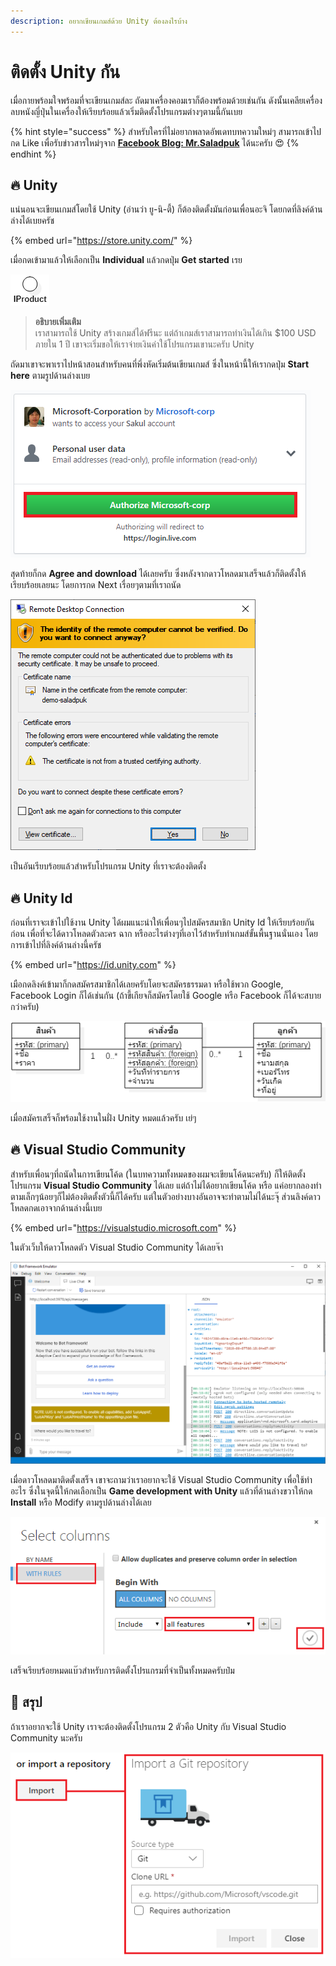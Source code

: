 ```yaml
---
description: อยากเขียนเกมส์ด้วย Unity ต้องลงไรบ้าง
---
```


# ติดตั้ง Unity กัน

เมื่อกายพร้อมใจพร้อมที่จะเขียนเกมส์ละ ถัดมาเครื่องคอมเราก็ต้องพร้อมด้วยเช่นกัน ดังนั้นเคลียเครื่องลบหนังญี่ปุ่นในเครื่องให้เรียบร้อยแล้วเริ่มติดตั้งโปรแกรมต่างๆตามนี้กันเบย

{% hint style="success" %}
สำหรับใครที่ไม่อยากพลาดอัพเดทบทความใหม่ๆ สามารถเข้าไปกด Like เพื่อรับข่าวสารใหม่ๆจาก [**Facebook Blog: Mr.Saladpuk**](https://www.facebook.com/mr.saladpuk) ได้นะครับ 😍
{% endhint %}

## 🔥 Unity 

แน่นอนจะเขียนเกมส์โดยใช้ Unity \(อ่านว่า ยู-นิ-ตี้\) ก็ต้องติดตั้งมันก่อนเพื่อนอะจิ โดยกดที่ลิงค์ด้านล่างได้เบยครัช

{% embed url="https://store.unity.com/" %}

เมื่อกดเข้ามาแล้วให้เลือกเป็น **Individual** แล้วกดปุ่ม **Get started** เรย

![](../.gitbook/assets/image%20%28654%29.png)

> **อธิบายเพิ่มเติม**  
> เราสามารถใช้ Unity สร้างเกมส์ได้ฟรีนะ แต่ถ้าเกมส์เราสามารถทำเงินได้เกิน $100 USD ภายใน 1 ปี เขาจะเริ่มขอให้เราจ่ายเงินค่าใช้โปรแกรมเขานะครับ Unity

ถัดมาเขาจะพาเราไปหน้าสอนสำหรับคนที่พึ่งหัดเริ่มต้นเขียนเกมส์ ซึ่งในหน้านี้ให้เรากดปุ่ม **Start here** ตามรูปด้านล่างเบย

![](../.gitbook/assets/image%20%28136%29.png)

สุดท้ายก็กด **Agree and download** ได้เลยครับ ซึ่งหลังจากดาวโหลดมาเสร็จแล้วก็ติดตั้งให้เรียบร้อยเลยนะ โดยการกด Next เรื่อยๆตามที่เราถนัด

![](../.gitbook/assets/image%20%28145%29.png)

เป็นอันเรียบร้อยแล้วสำหรับโปรแกรม Unity ที่เราจะต้องติดตั้ง

## 🔥 Unity Id

ก่อนที่เราจะเข้าไปใช้งาน Unity ได้ผมแนะนำให้เพื่อนๆไปสมัครสมาชิก Unity Id ให้เรียบร้อยกันก่อน เพื่อที่จะได้ดาวโหลดตัวละคร ฉาก หรืออะไรต่างๆที่เอาไว้สำหรับทำเกมส์ขั้นพื้นฐานนั่นเอง โดยการเข้าไปที่ลิงค์ด้านล่างนี้ครัช

{% embed url="https://id.unity.com" %}

เมือกดลิงค์เข้ามาก็กดสมัครสมาชิกได้เลยครับโดยจะสมัครธรรมดา หรือใช้พวก Google, Facebook Login ก็ได้เช่นกัน \(ถ้าขี้เกียจก็สมัครโดยใช้ Google หรือ Facebook ก็ได้จะสบายกว่าครับ\)

![](../.gitbook/assets/image%20%2886%29.png)

เมื่อสมัครเสร็จก็พร้อมใช้งานในฝั่ง Unity หมดแล้วครับ เย่ๆ

## 🔥 Visual Studio Community

สำหรับเพื่อนๆที่ถนัดในการเขียนโค้ด \(ในบทความทั้งหมดของผมจะเขียนโค้ดนะครับ\) ก็ให้ติดตั้งโปรแกรม **Visual Studio Community** ได้เลย แต่ถ้าไม่ได้อยากเขียนโค้ด หรือ แค่อยากลองทำตามเล็กๆน้อยๆก็ไม่ต้องติดตั้งตัวนี้ก็ได้ครับ แต่ในตัวอย่างบางอันอาจจะทำตามไม่ได้นะจุ๊ ส่วนลิงค์ดาวโหลดกดเอาจากด้านล่างนี้เบย

{% embed url="https://visualstudio.microsoft.com" %}

ในตัวเว็บให้ดาวโหลดตัว Visual Studio Community ได้เลยจ๊า

![](../.gitbook/assets/image%20%28405%29.png)

เมื่อดาวโหลดมาติดตั้งเสร็จ เขาจะถามว่าเราอยากจะใช้ Visual Studio Community เพื่อใช้ทำอะไร ซึ่งในจุดนี้ให้กดเลือกเป็น **Game development with Unity** แล้วที่ด้านล่างขวาให้กด **Install** หรือ Modify ตามรูปด้านล่างได้เลย

![](../.gitbook/assets/image%20%2872%29.png)

เสร็จเรียบร้อยหมดแบ๊วสำหรับการติดตั้งโปรแกรมที่จำเป็นทั้งหมดครับป๋ม

## 💖 สรุป

ถ้าเราอยากจะใช้ Unity เราจะต้องติดตั้งโปรแกรม 2 ตัวคือ Unity กับ Visual Studio Community นะครับ

![](../.gitbook/assets/image%20%28168%29.png)

